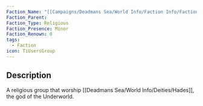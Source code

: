 ```yaml
---
Faction_Name: "[[Campaigns/Deadmans Sea/World Info/Faction Info/Factions/Minor/Servants of the Flame]]"
Faction_Parent: 
Faction_Type: Religious
Faction_Presence: Minor
Faction_Renown: 0
tags:
  - Faction
icon: TiUsersGroup
---
```

## Description
A religious group that worship [[Deadmans Sea/World Info/Deities/Hades]], the god of the Underworld. 


